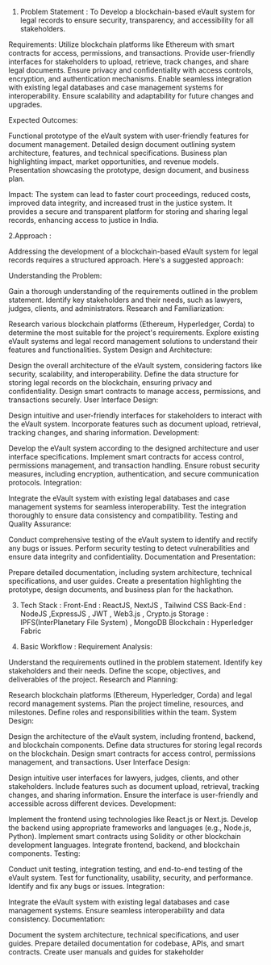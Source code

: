 1. Problem Statement : 
To Develop a blockchain-based eVault system for legal records to ensure security, transparency, and accessibility for all stakeholders.

Requirements:
Utilize blockchain platforms like Ethereum with smart contracts for access, permissions, and transactions.
Provide user-friendly interfaces for stakeholders to upload, retrieve, track changes, and share legal documents.
Ensure privacy and confidentiality with access controls, encryption, and authentication mechanisms.
Enable seamless integration with existing legal databases and case management systems for interoperability.
Ensure scalability and adaptability for future changes and upgrades.

Expected Outcomes:

Functional prototype of the eVault system with user-friendly features for document management.
Detailed design document outlining system architecture, features, and technical specifications.
Business plan highlighting impact, market opportunities, and revenue models.
Presentation showcasing the prototype, design document, and business plan.

Impact:
The system can lead to faster court proceedings, reduced costs, improved data integrity, and increased trust in the justice system. It provides a secure and transparent platform for storing and sharing legal records, enhancing access to justice in India.

2.Approach :

 Addressing the development of a blockchain-based eVault system for legal records requires a structured approach. Here's a suggested approach:

Understanding the Problem:

Gain a thorough understanding of the requirements outlined in the problem statement.
Identify key stakeholders and their needs, such as lawyers, judges, clients, and administrators.
Research and Familiarization:

Research various blockchain platforms (Ethereum, Hyperledger, Corda) to determine the most suitable for the project's requirements.
Explore existing eVault systems and legal record management solutions to understand their features and functionalities.
System Design and Architecture:

Design the overall architecture of the eVault system, considering factors like security, scalability, and interoperability.
Define the data structure for storing legal records on the blockchain, ensuring privacy and confidentiality.
Design smart contracts to manage access, permissions, and transactions securely.
User Interface Design:

Design intuitive and user-friendly interfaces for stakeholders to interact with the eVault system.
Incorporate features such as document upload, retrieval, tracking changes, and sharing information.
Development:

Develop the eVault system according to the designed architecture and user interface specifications.
Implement smart contracts for access control, permissions management, and transaction handling.
Ensure robust security measures, including encryption, authentication, and secure communication protocols.
Integration:

Integrate the eVault system with existing legal databases and case management systems for seamless interoperability.
Test the integration thoroughly to ensure data consistency and compatibility.
Testing and Quality Assurance:

Conduct comprehensive testing of the eVault system to identify and rectify any bugs or issues.
Perform security testing to detect vulnerabilities and ensure data integrity and confidentiality.
Documentation and Presentation:

Prepare detailed documentation, including system architecture, technical specifications, and user guides.
Create a presentation highlighting the prototype, design documents, and business plan for the hackathon.

3. Tech Stack :
Front-End : ReactJS, NextJS , Tailwind CSS 
Back-End :  NodeJS ,ExpressJS , JWT , Web3.js , Crypto.js
Storage : IPFS(InterPlanetary File System) , MongoDB
Blockchain : Hyperledger Fabric

4. Basic Workflow :
Requirement Analysis:

Understand the requirements outlined in the problem statement.
Identify key stakeholders and their needs.
Define the scope, objectives, and deliverables of the project.
Research and Planning:

Research blockchain platforms (Ethereum, Hyperledger, Corda) and legal record management systems.
Plan the project timeline, resources, and milestones.
Define roles and responsibilities within the team.
System Design:

Design the architecture of the eVault system, including frontend, backend, and blockchain components.
Define data structures for storing legal records on the blockchain.
Design smart contracts for access control, permissions management, and transactions.
User Interface Design:

Design intuitive user interfaces for lawyers, judges, clients, and other stakeholders.
Include features such as document upload, retrieval, tracking changes, and sharing information.
Ensure the interface is user-friendly and accessible across different devices.
Development:

Implement the frontend using technologies like React.js or Next.js.
Develop the backend using appropriate frameworks and languages (e.g., Node.js, Python).
Implement smart contracts using Solidity or other blockchain development languages.
Integrate frontend, backend, and blockchain components.
Testing:

Conduct unit testing, integration testing, and end-to-end testing of the eVault system.
Test for functionality, usability, security, and performance.
Identify and fix any bugs or issues.
Integration:

Integrate the eVault system with existing legal databases and case management systems.
Ensure seamless interoperability and data consistency.
Documentation:

Document the system architecture, technical specifications, and user guides.
Prepare detailed documentation for codebase, APIs, and smart contracts.
Create user manuals and guides for stakeholder
